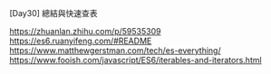 [Day30] 總結與快速查表

https://zhuanlan.zhihu.com/p/59535309
https://es6.ruanyifeng.com/#README
https://www.matthewgerstman.com/tech/es-everything/
https://www.fooish.com/javascript/ES6/iterables-and-iterators.html